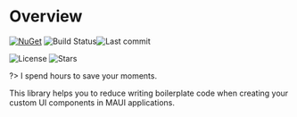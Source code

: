 # Overview
[![NuGet](https://img.shields.io/nuget/v/BindableProps?style=for-the-badge)](https://www.nuget.org/packages/BindableProps/) ![Build Status](https://img.shields.io/github/actions/workflow/status/KafkaWannaFly/BindableProps/publish-to-nuget.yaml?style=for-the-badge)![Last commit](https://img.shields.io/github/last-commit/KafkaWannaFly/BindableProps?style=for-the-badge)

![License](https://img.shields.io/github/license/KafkaWannaFly/BindableProps?style=flat-square) ![Stars](https://img.shields.io/github/stars/KafkaWannaFly/BindableProps?style=flat-square&logo=dependabot)

?> I spend hours to save your moments.

This library helps you to reduce writing boilerplate code when creating your custom UI components in MAUI applications.
